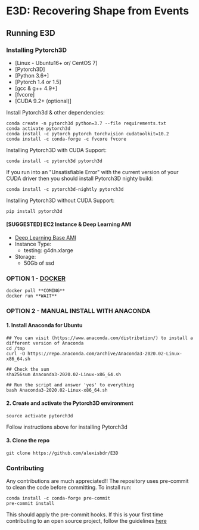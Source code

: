 # E3D: Recovering Shape from Events

## Running E3D

### Installing Pytorch3D
* [Linux - Ubuntu16+ or/ CentOS 7]
* [Pytorch3D]
* [Python 3.6+]
* [Pytorch 1.4 or 1.5]
* [gcc & g++ 4.9+]
* [fvcore]
* [CUDA 9.2+ (optional)]

Install Pytorch3d & other dependencies:
```
conda create -n pytorch3d python=3.7 --file requirements.txt
conda activate pytorch3d
conda install -c pytorch pytorch torchvision cudatoolkit=10.2
conda install -c conda-forge -c fvcore fvcore
```
Installing Pytorch3D with CUDA Support:
```
conda install -c pytorch3d pytorch3d
```
If you run into an "Unsatisfiable Error" with the current version of your CUDA driver then you should install Pytorch3D nighty build:
```
conda install -c pytorch3d-nightly pytorch3d
```
Installing Pytorch3D without CUDA Support:
```
pip install pytorch3d
```

#### [SUGGESTED] EC2 Instance & Deep Learning AMI
* [Deep Learning Base AMI](https://aws.amazon.com/marketplace/pp/B07Y3VDBNS)
* Instance Type:
    * testing: g4dn.xlarge
* Storage:
    * 50Gb of ssd

### OPTION 1 - [DOCKER]()
```
docker pull **COMING**
docker run **WAIT**
```

### OPTION 2 - MANUAL INSTALL WITH ANACONDA
#### 1. Install Anaconda for Ubuntu
```
## You can visit (https://www.anaconda.com/distribution/) to install a different version of Anaconda
cd /tmp
curl -O https://repo.anaconda.com/archive/Anaconda3-2020.02-Linux-x86_64.sh

## Check the sum
sha256sum Anaconda3-2020.02-Linux-x86_64.sh

## Run the script and answer 'yes' to everything
bash Anaconda3-2020.02-Linux-x86_64.sh
```

#### 2. Create and activate the Pytorch3D environment
```
source activate pytorch3d
```
Follow instructions above for installing Pytorch3d

#### 3. Clone the repo
```
git clone https://github.com/alexisbdr/E3D
```

### Contributing
Any contributions are much appreciated!!
The repository uses pre-commit to clean the code before committing. To install run:
```
conda install -c conda-forge pre-commit
pre-commit install
```
This should apply the pre-commit hooks. If this is your first time contributing to an open source project, follow the guidelines [here](https://github.com/firstcontributions/first-contributions) 
